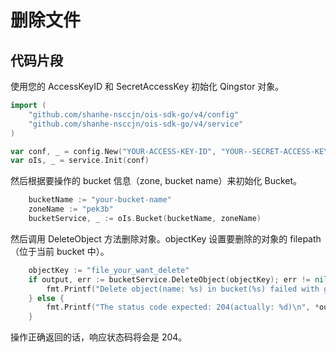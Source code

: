 # 删除文件

## 代码片段

使用您的 AccessKeyID 和 SecretAccessKey 初始化 Qingstor 对象。

```go
import (
	"github.com/shanhe-nsccjn/ois-sdk-go/v4/config"
	"github.com/shanhe-nsccjn/ois-sdk-go/v4/service"
)

var conf, _ = config.New("YOUR-ACCESS-KEY-ID", "YOUR--SECRET-ACCESS-KEY")
var oIs, _ = service.Init(conf)
```

然后根据要操作的 bucket 信息（zone, bucket name）来初始化 Bucket。

```go
	bucketName := "your-bucket-name"
	zoneName := "pek3b"
	bucketService, _ := oIs.Bucket(bucketName, zoneName)
```

然后调用 DeleteObject 方法删除对象。objectKey 设置要删除的对象的 filepath（位于当前 bucket 中）。

```go
	objectKey := "file_your_want_delete"
	if output, err := bucketService.DeleteObject(objectKey); err != nil {
		fmt.Printf("Delete object(name: %s) in bucket(%s) failed with given error: %s\n", objectKey, bucketName, err)
	} else {
		fmt.Printf("The status code expected: 204(actually: %d)\n", *output.StatusCode)
	}
```

操作正确返回的话，响应状态码将会是 204。